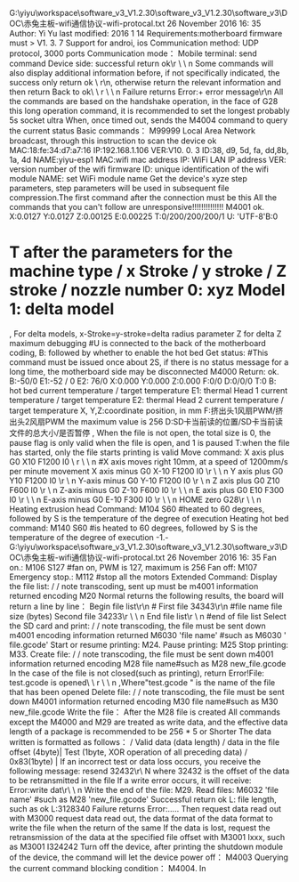 G:\yiyu\workspace\software_v3_V1.2.30\software_v3_V1.2.30\software_v3\DOC\赤兔主板-wifi通信协议-wifi-protocal.txt 26 November 2016 16: 35
Author: Yi Yu last modified: 2016 1 14
Requirements:motherboard firmware must > V1. 3. 7
Support for androi, ios
Communication method: UDP protocol, 3000 ports
Communication mode：
Mobile terminal: send command
Device side: successful return ok\r \ \ n
Some commands will also display additional information before, if not specifically indicated, the success only return ok \ r\n, otherwise return the relevant information and then return
Back to ok\ \ r \ \ n
Failure returns Error:+ error message\r\n
All the commands are based on the handshake operation, in the face of G28 this long operation command, it is recommended to set the longest probably 5s socket ultra
When, once timed out, sends the M4004 command to query the current status
Basic commands：
M99999
Local Area Network broadcast, through this instruction to scan the device
ok MAC:18:fe:34:d7:a7:16 IP:192.168.1.106 VER:V10. 0. 3 ID:38, d9, 5d, fa, dd,8b, 1a, 4d
NAME:yiyu-esp1
MAC:wifi mac address
IP: WiFi LAN IP address
VER: version number of the wifi firmware
ID: unique identification of the wifi module
NAME: set WiFi module name
Get the device's xyze step parameters, step parameters will be used in subsequent file compression.The first command after the connection must be this
All the commands that you can't follow are unresponsive!!!!!!!!!!!!!!
M4001
ok. X:0.0127 Y:0.0127 Z:0.00125 E:0.00225 T:0/200/200/200/1 U: 'UTF-8'B:0
# T after the parameters for the machine type / x Stroke / y stroke / Z stroke / nozzle number 0: xyz Model 1: delta model
, For delta models, x-Stroke=y-stroke=delta radius parameter Z for delta Z maximum debugging
#U is connected to the back of the motherboard coding, B: followed by whether to enable the hot bed
Get status:
#This command must be issued once about 2S, if there is no status message for a long time, the motherboard side may be disconnected
M4000
Return:
ok. B:-50/0 E1:-52 / 0 E2: 76/0 X:0.000 Y:0.000 Z:0.000 F:0/0 D:0/0/0 T:0
B: hot bed current temperature / target temperature
E1: thermal Head 1 current temperature / target temperature
E2: thermal Head 2 current temperature / target temperature
X, Y,Z:coordinate position, in mm
F:挤出头1风扇PWM/挤出头2风扇PWM the maximum value is 256
D:SD卡当前读的位置/SD卡当前读文件的总大小/是否暂停
, When the file is not open, the total size is 0, the pause flag is only valid when the file is open, and 1 is paused
T:when the file has started, only the file starts printing is valid
Move command:
X axis plus G0 X10 F1200 I0 \ r \ \ n #X axis moves right 10mm, at a speed of 1200mm/s per minute movement
X axis minus G0 X-10 F1200 I0 \r \ \ n
Y axis plus G0 Y10 F1200 I0 \r \ n
Y-axis minus G0 Y-10 F1200 I0 \r \ n
Z axis plus G0 Z10 F600 I0 \r \ n
Z-axis minus G0 Z-10 F600 I0 \r \ \ n
E axis plus G0 E10 F300 I0 \r \ \ n
E-axis minus G0 E-10 F300 I0 \r \ \ n
HOME zero G28\r \ \ n
Heating extrusion head Command:
M104 S60 #heated to 60 degrees, followed by S is the temperature of the degree of execution
Heating hot bed command:
M140 S60 #is heated to 60 degrees, followed by S is the temperature of the degree of execution
-1.-
G:\yiyu\workspace\software_v3_V1.2.30\software_v3_V1.2.30\software_v3\DOC\赤兔主板-wifi通信协议-wifi-protocal.txt 26 November 2016 16: 35
Fan on.:
M106 S127 #fan on, PWM is 127, maximum is 256
Fan off:
M107
Emergency stop.:
M112 #stop all the motors
Extended Command:
Display the file list: / / note transcoding, sent up must be m4001 information returned encoding
M20
Normal returns the following results, the board will return a line by line：
Begin file list\r\n #
First file 34343\r\n #file name file size (bytes)
Second file 34233\r \ \ n
End file list\r \ n #end of file list
Select the SD card and print: / / note transcoding, the file must be sent down m4001 encoding information returned
M6030 'file name' #such as M6030 ' file.gcode'
Start or resume printing:
M24.
Pause printing:
M25
Stop printing:
M33.
Create file: / / note transcoding, the file must be sent down m4001 information returned encoding
M28 file name#such as M28 new_file.gcode
In the case of the file is not closed(such as printing), return Error!File: test.gcode is opened\ \ r \ \ n
,Where"test.gcode " is the name of the file that has been opened
Delete file: / / note transcoding, the file must be sent down M4001 information returned encoding
M30 file name#such as M30 new_file.gcode
Write the file：
After the M28 file is created
All commands except the M4000 and M29 are treated as write data, and the effective data length of a package is recommended to be 256 * 5 or
Shorter
The data written is formatted as follows：
/ Valid data (data length) / data in the file offset (4byte)|
Test (1byte, XOR operation of all preceding data) / 0x83(1byte) |
If an incorrect test or data loss occurs, you receive the following message:
resend 32432\r\\ N where 32432 is the offset of the data to be retransmitted in the file
If a write error occurs, it will receive:
Error:write dat\r\ \ n
Write the end of the file:
M29.
Read files:
M6032 'file name' #such as M28 'new_file.gcode'
Successful return ok L: file length, such as ok L:3128340
Failure returns Error:.....
Then request data read out with M3000 request data read out, the data format of the data format to write the file when the return of the same
If the data is lost, request the retransmission of the data at the specified file offset with M3001 Ixxx, such as M3001 I324242
Turn off the device, after printing the shutdown module of the device, the command will let the device power off：
M4003
Querying the current command blocking condition：
M4004.
In
